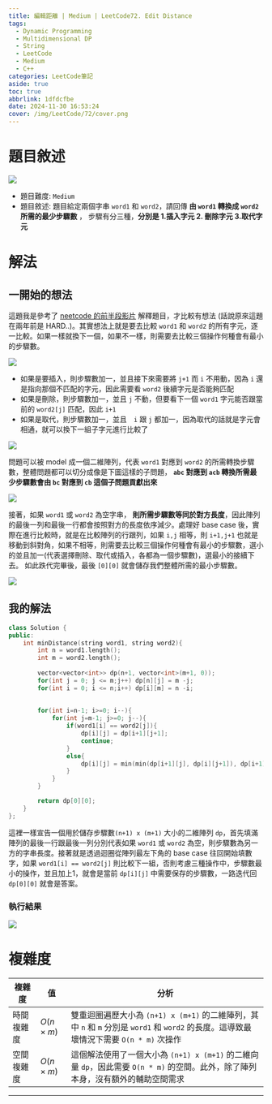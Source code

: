 ```yaml
---
title: 編輯距離 | Medium | LeetCode72. Edit Distance
tags:
  - Dynamic Programming
  - Multidimensional DP
  - String
  - LeetCode
  - Medium
  - C++
categories: LeetCode筆記
aside: true
toc: true
abbrlink: 1dfdcfbe
date: 2024-11-30 16:53:24
cover: /img/LeetCode/72/cover.png
---
```



# 題目敘述

![](/img/LeetCode/72/question.jpeg)

- 題目難度: `Medium`
- 題目敘述: 題目給定兩個字串 `word1` 和 `word2`，請回傳 **由 `word1` 轉換成 `word2` 所需的最少步驟數** ， 步驟有分三種，**分別是 1.插入字元 2. 刪除字元 3.取代字元**

# 解法

## 一開始的想法

這題我是參考了 [neetcode 的前半段影片](https://www.youtube.com/watch?v=XYi2-LPrwm4) 解釋題目，才比較有想法 (話說原來這題在兩年前是 HARD..)。其實想法上就是要去比較 `word1` 和 `word2` 的所有字元，逐一比較。如果一樣就換下一個，如果不一樣，則需要去比較三個操作何種會有最小的步驟數。

![](/img/LeetCode/72/algo.png)

- 如果是要插入，則步驟數加一，並且接下來需要將 `j+1` 而 `i` 不用動，因為 `i` 還是指向那個不匹配的字元，因此需要看 `word2` 後續字元是否能夠匹配
- 如果是刪除，則步驟數加一，並且 `j` 不動，但要看下一個 `word1` 字元能否跟當前的 `word2[j]` 匹配，因此 `i+1`
- 如果是取代，則步驟數加一，並且　`i` 跟 `j` 都加一，因為取代的話就是字元會相通，就可以換下一組子字元進行比較了

![](/img/LeetCode/72/q1.png)

問題可以被 model 成一個二維陣列，代表 `word1` 對應到 `word2` 的所需轉換步驟數，整體問題都可以切分成像是下圖這樣的子問題， **`abc` 對應到 `acb` 轉換所需最少步驟數會由 `bc` 對應到 `cb` 這個子問題貢獻出來** 

![](/img/LeetCode/72/q2.png)

接著，如果 `word1` 或 `word2` 為空字串， **則所需步驟數等同於對方長度**，因此陣列的最後一列和最後一行都會按照對方的長度依序減少。處理好 base case 後，實際在進行比較時，就是在比較陣列的行跟列，如果 `i,j` 相等，則 `i+1,j+1` 也就是移動到斜對角，如果不相等，則需要去比較三個操作何種會有最小的步驟數，選小的並且加一(代表選擇刪除、取代或插入，各都為一個步驟數)，選最小的接續下去。 如此跌代完畢後，最後 `[0][0]` 就會儲存我們整體所需的最小步驟數。

![](/img/LeetCode/72/q3.png)

## 我的解法

```cpp
class Solution {
public:
    int minDistance(string word1, string word2){
        int n = word1.length();
        int m = word2.length();
        
        vector<vector<int>> dp(n+1, vector<int>(m+1, 0));
        for(int j = 0; j <= m;j++) dp[n][j] = m -j;
        for(int i = 0; i <= n;i++) dp[i][m] = n -i;
        
        
        for(int i=n-1; i>=0; i--){
            for(int j=m-1; j>=0; j--){
                if(word1[i] == word2[j]){
                    dp[i][j] = dp[i+1][j+1];
                    continue;
                }
                else{
                    dp[i][j] = min(min(dp[i+1][j], dp[i][j+1]), dp[i+1][j+1]) +1;
                }
            }
        }

        return dp[0][0];
    }
};
```

這裡一樣宣告一個用於儲存步驟數`(n+1) x (m+1)` 大小的二維陣列  `dp`，首先填滿陣列的最後一行跟最後一列分別代表如果 `word1` 或 `word2` 為空，則步驟數為另一方的字串長度。接著就是透過迴圈從陣列最左下角的 base case 往回開始填數字，如果 `word1[i] == word2[j]` 則比較下一組，否則考慮三種操作中，步驟數最小的操作，並且加上1，就會是當前 `dp[i][j]` 中需要保存的步驟數，一路迭代回 `dp[0][0]` 就會是答案。

### 執行結果

![](/img/LeetCode/72/result.jpeg)


# 複雜度

| 複雜度           | 值                   | 分析                                                                                                 |
|------------------|----------------------|------------------------------------------------------------------------------------------------------|
| 時間複雜度       | $O(n \times m)$             | 雙重迴圈遍歷大小為 `(n+1) x (m+1)` 的二維陣列，其中 `n` 和 `m` 分別是 `word1` 和 `word2` 的長度。這導致最壞情況下需要 `O(n * m)` 次操作|
| 空間複雜度       | $O(n \times m)$            | 這個解法使用了一個大小為 `(n+1) x (m+1)` 的二維向量 `dp`，因此需要 `O(n * m)` 的空間。此外，除了陣列本身，沒有額外的輔助空間需求|

---